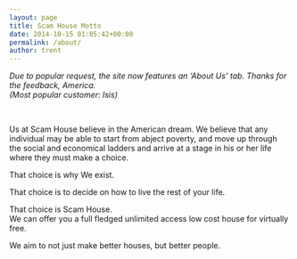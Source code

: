 ```yaml
---
layout: page
title: Scam House Motto
date: 2014-10-15 01:05:42+00:00
permalink: /about/
author: trent
---
```

*Due to popular request, the site now features an &#8216;About Us&#8217; tab. Thanks for the feedback, America.  
(Most popular customer: Isis)*

&nbsp;

Us at Scam House believe in the American dream. We believe that any individual may be able to start from abject poverty, and move up through the social and economical ladders and arrive at a stage in his or her life where they must make a choice.

That choice is why We exist.

That choice is to decide on how to live the rest of your life.

That choice is Scam House.  
We can offer you a full fledged unlimited access low cost house for virtually free.

We aim to not just make better houses, but better people.
